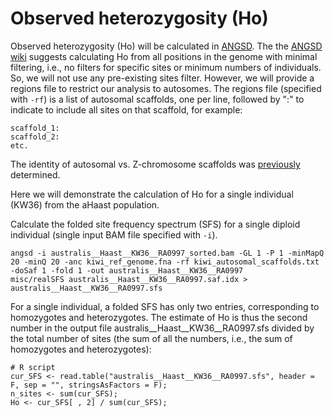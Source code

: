 # Observed heterozygosity (Ho)

Observed heterozygosity (Ho) will be calculated in [ANGSD](http://www.popgen.dk/angsd/index.php/ANGSD). The the [ANGSD wiki](http://www.popgen.dk/angsd/index.php/Heterozygosity) suggests calculating Ho from all positions in the genome with minimal filtering, i.e., no filters for specific sites or minimum numbers of individuals. So, we will not use any pre-existing sites filter. However, we will provide a regions file to restrict our analysis to autosomes. The regions file (specified with ```-rf```) is a list of autosomal scaffolds, one per line, followed by ":" to indicate to include all sites on that scaffold, for example:

```
scaffold_1:
scaffold_2:
etc.
```

The identity of autosomal vs. Z-chromosome scaffolds was [previously](https://github.com/jordanbemmels/kiwi-holocene/blob/main/01_Identify_Zchr_scaffolds.md) determined.

Here we will demonstrate the calculation of Ho for a single individual (KW36) from the aHaast population.

Calculate the folded site frequency spectrum (SFS) for a single diploid individual (single input BAM file specified with ```-i```).

```
angsd -i australis__Haast__KW36__RA0997_sorted.bam -GL 1 -P 1 -minMapQ 20 -minQ 20 -anc kiwi_ref_genome.fna -rf kiwi_autosomal_scaffolds.txt -doSaf 1 -fold 1 -out australis__Haast__KW36__RA0997
misc/realSFS australis__Haast__KW36__RA0997.saf.idx > australis__Haast__KW36__RA0997.sfs
```

For a single individual, a folded SFS has only two entries, corresponding to homozygotes and heterozygotes. The estimate of Ho is thus the second number in the output file australis__Haast__KW36__RA0997.sfs divided by the total number of sites (the sum of all the numbers, i.e., the sum of homozygotes and heterozygotes):

```
# R script
cur_SFS <- read.table("australis__Haast__KW36__RA0997.sfs", header = F, sep = "", stringsAsFactors = F);
n_sites <- sum(cur_SFS);
Ho <- cur_SFS[ , 2] / sum(cur_SFS);
```
